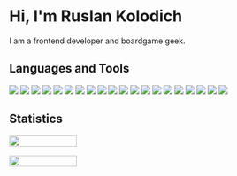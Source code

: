 # Hi, I'm Ruslan Kolodich

I am a frontend developer and boardgame geek.

## Languages and Tools

<span style="dislapy: flex">
    <img src="https://shields.io/badge/Webpack-8DD6F9?style=flat-square&logo=webpack&logoColor=fff">
    <img src="https://shields.io/badge/React-00d8ff?style=flat-square&logo=react&logoColor=fff">
    <img src="https://shields.io/badge/CSS3-1572B6?style=flat-square&logo=css3&logoColor=fff">
    <img src="https://shields.io/badge/MySQL-4479A1?style=flat-square&logo=mysql&logoColor=fff">
    <img src="https://shields.io/badge/ESLint-4B32C3?style=flat-square&logo=eslint&logoColor=fff">
    <img src="https://shields.io/badge/obsidian-7C3AED?style=flat-square&logo=obsidian&logoColor=fff">
    <img src="https://shields.io/badge/PHP-777BB4?style=flat-square&logo=php&logoColor=fff">
    <img src="https://shields.io/badge/Sass-CC6699?style=flat-square&logo=sass&logoColor=fff">
    <img src="https://shields.io/badge/GraphQL-E10098?style=flat-square&logo=graphql&logoColor=fff">
    <img src="https://shields.io/badge/Gulp-CF4647?style=flat-square&logo=gulp&logoColor=fff">
    <img src="https://shields.io/badge/HTML5-e34f26?style=flat-square&logo=html5&logoColor=fff">
    <img src="https://shields.io/badge/Rollup.js-EC4A3F?style=flat-square&logo=rollupdotjs&logoColor=fff">
    <img src="https://shields.io/badge/Figma-F24E1E?style=flat-square&logo=figma&logoColor=fff">
    <img src="https://shields.io/badge/Git-F05032?style=flat-square&logo=git&logoColor=fff">
    <img src="https://shields.io/badge/JavaScript-f6da09?style=flat-square&logo=javascript&logoColor=fff">
    <img src="https://shields.io/badge/Pug-ccac8d?style=flat-square&logo=pug&logoColor=000">
    <img src="https://shields.io/badge/Vue.js-4FC08D?style=flat-square&logo=vuedotjs&logoColor=fff">
    <img src="https://shields.io/badge/Nunjucks-1C4913?style=flat-square&logo=nunjucks&logoColor=fff">
    <img src="https://shields.io/badge/stylelint-263238?style=flat-square&logo=stylelint&logoColor=fff">
    <img src="https://shields.io/badge/Eleventy-000?style=flat-square&logo=eleventy&logoColor=fff">
</span>

## Statistics

<div style="display: flex; gap: 1rem; max-width: 800px; flex-wrap: wrap">
    <img style="min-width: 260px; width: calc(100%/2 - 8px)" src="http://github-profile-summary-cards.vercel.app/api/cards/stats?username=rkolodich&theme=default">
    <img style="min-width: 260px; width: calc(100%/2 - 8px)" src="http://github-profile-summary-cards.vercel.app/api/cards/repos-per-language?username=rkolodich&theme=default">
</div>
